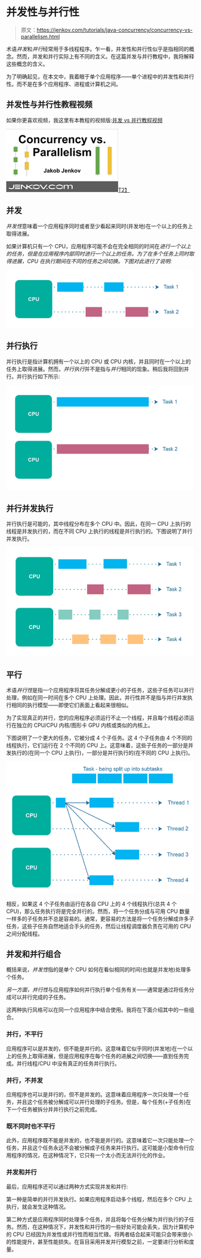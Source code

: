 # 并发性与并行性

> 原文：<https://jenkov.com/tutorials/java-concurrency/concurrency-vs-parallelism.html>

术语*并发*和*并行*经常用于多线程程序。乍一看，并发性和并行性似乎是指相同的概念。然而，并发和并行实际上有不同的含义。在这篇并发与并行教程中，我将解释这些概念的含义。

为了明确起见，在本文中，我着眼于单个应用程序——单个进程中的并发性和并行性。而不是在多个应用程序、进程或计算机之间。

## 并发性与并行性教程视频

如果你更喜欢视频，我这里有本教程的视频版:[并发 vs 并行教程视频](https://www.youtube.com/watch?v=Y1pgpn2gOSg&list=PLL8woMHwr36EDxjUoCzboZjedsnhLP1j4&index=9 "Concurrency vs Parallelism Tutorial Video")

[![Concurrency vs Parallelism Tutorial Video](img/c3c949215683cf56b582a5a59db231f1.png)T2】](https://www.youtube.com/watch?v=Y1pgpn2gOSg&list=PLL8woMHwr36EDxjUoCzboZjedsnhLP1j4&index=9 "Concurrency vs Parallelism Tutorial Video")

## 并发

*并发性*意味着一个应用程序同时或者至少看起来同时(并发地)在一个以上的任务上取得进展。

如果计算机只有一个 CPU，应用程序可能不会在完全相同的时间在*进行一个以上的任务，但是在应用程序内部同时进行一个以上的任务。为了在多个任务上同时取得进展，CPU 在执行期间在不同的任务之间切换。下图对此进行了说明:*

![](img/b4cb95c3d7eb99a7cfd124fac58ae218.png)

## 并行执行

并行执行是指计算机拥有一个以上的 CPU 或 CPU 内核，并且同时在一个以上的任务上取得进展。然而，*并行执行*并不是指与*并行*相同的现象。稍后我将回到并行。并行执行如下所示:

![](img/440a27a9b272e3852d2c44d1be3da0c9.png)

## 并行并发执行

并行执行是可能的，其中线程分布在多个 CPU 中。因此，在同一 CPU 上执行的线程是并发执行的，而在不同 CPU 上执行的线程是并行执行的。下图说明了并行并发执行。

![](img/ff2724b8dbeb4625339164d9c5ff24d9.png)

## 平行

术语*并行性*是指一个应用程序将其任务分解成更小的子任务，这些子任务可以并行处理，例如在同一时间在多个 CPU 上处理。因此，并行性并不是指与并行并发执行相同的执行模型——即使它们表面上看起来很相似。

为了实现真正的并行，您的应用程序必须运行不止一个线程，并且每个线程必须运行在独立的 CPU/CPU 内核/图形卡 GPU 内核或类似的内核上。

下图说明了一个更大的任务，它被分成 4 个子任务。这 4 个子任务由 4 个不同的线程执行，它们运行在 2 个不同的 CPU 上。这意味着，这些子任务的一部分是并发执行的(在同一个 CPU 上执行)，一部分是并行执行的(在不同的 CPU 上执行)。

![](img/eab63ee34dc8680a71c370ed86a6fb78.png)

相反，如果这 4 个子任务由运行在各自 CPU 上的 4 个线程执行(总共 4 个 CPU)，那么任务执行将是完全并行的。然而，将一个任务分成与可用 CPU 数量一样多的子任务并不总是容易的。通常，更容易的方法是将一个任务分解成许多子任务，这些子任务自然地适合手头的任务，然后让线程调度器负责在可用的 CPU 之间分配线程。

## 并发和并行组合

概括来说，*并发性*指的是单个 CPU 如何在看似相同的时间(也就是并发地)处理多个任务。

*另一方面，并行性*与应用程序如何并行执行单个任务有关——通常是通过将任务分成可以并行完成的子任务。

这两种执行风格可以在同一个应用程序中结合使用。我将在下面介绍其中的一些组合。

### 并行，不平行

应用程序可以是并发的，但不能是并行的。这意味着它似乎同时(并发地)在一个以上的任务上取得进展，但是应用程序在每个任务的进展之间切换——直到任务完成。并行线程/CPU 中没有真正的任务并行执行。

### 并行，不并发

应用程序也可以是并行的，但不是并发的。这意味着应用程序一次只处理一个任务，并且这个任务被分解成可以并行处理的子任务。但是，每个任务(+子任务)在下一个任务被拆分并并行执行之前完成。

### 既不同时也不平行

此外，应用程序既不能是并发的，也不能是并行的。这意味着它一次只能处理一个任务，并且这个任务永远不会被分解成子任务来并行执行。这可能是小型命令行应用程序的情况，在这种情况下，它只有一个太小而无法并行化的作业。

### 并发和并行

最后，应用程序还可以通过两种方式实现并发和并行:

第一种是简单的并行并发执行。如果应用程序启动多个线程，然后在多个 CPU 上执行，就会发生这种情况。

第二种方式是应用程序同时处理多个任务，并且将每个任务分解为并行执行的子任务。然而，在这种情况下，并发性和并行性的一些好处可能会丢失，因为计算机中的 CPU 已经因为并发性或并行性而相当忙碌。将两者结合起来可能只会带来很小的性能提升，甚至性能损失。在盲目采用并发并行模型之前，一定要进行分析和度量。